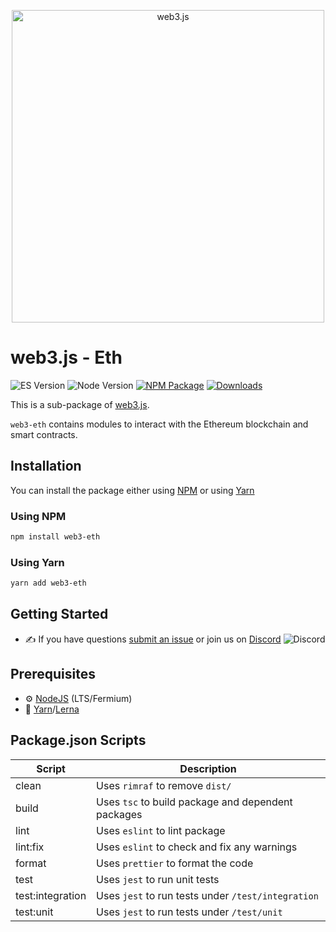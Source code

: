 <p align="center">
  <img src="assets/logo/web3js.jpg" width="500" alt="web3.js" />
</p>

# web3.js - Eth

![ES Version](https://img.shields.io/badge/ES-2020-yellow)
![Node Version](https://img.shields.io/badge/node-14.x-green)
[![NPM Package][npm-image]][npm-url]
[![Downloads][downloads-image]][npm-url]

This is a sub-package of [web3.js][repo].

`web3-eth` contains modules to interact with the Ethereum blockchain and smart contracts.

## Installation

You can install the package either using [NPM](https://www.npmjs.com/package/web3-eth) or using [Yarn](https://yarnpkg.com/package/web3-eth)

### Using NPM

```bash
npm install web3-eth
```

### Using Yarn

```bash
yarn add web3-eth
```

## Getting Started

-   :writing_hand: If you have questions [submit an issue](https://github.com/ChainSafe/web3.js/issues/new) or join us on [Discord](https://discord.gg/yjyvFRP)
    ![Discord](https://img.shields.io/discord/593655374469660673.svg?label=Discord&logo=discord)

## Prerequisites

-   :gear: [NodeJS](https://nodejs.org/) (LTS/Fermium)
-   :toolbox: [Yarn](https://yarnpkg.com/)/[Lerna](https://lerna.js.org/)

## Package.json Scripts

| Script           | Description                                        |
| ---------------- | -------------------------------------------------- |
| clean            | Uses `rimraf` to remove `dist/`                    |
| build            | Uses `tsc` to build package and dependent packages |
| lint             | Uses `eslint` to lint package                      |
| lint:fix         | Uses `eslint` to check and fix any warnings        |
| format           | Uses `prettier` to format the code                 |
| test             | Uses `jest` to run unit tests                      |
| test:integration | Uses `jest` to run tests under `/test/integration` |
| test:unit        | Uses `jest` to run tests under `/test/unit`        |

[docs]: https://docs.web3js.org/
[repo]: https://github.com/web3/web3.js/tree/4.x/packages/web3-eth
[npm-image]: https://img.shields.io/github/package-json/v/web3/web3.js/4.x?filename=packages%2Fweb3-eth%2Fpackage.json
[npm-url]: https://npmjs.org/package/web3-eth
[downloads-image]: https://img.shields.io/npm/dm/web3-eth?label=npm%20downloads
